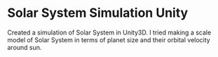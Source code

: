 #  Solar System Simulation Unity

Created a simulation of Solar System in Unity3D. I tried making a scale model of Solar System in terms of planet size and their orbital velocity around sun.
